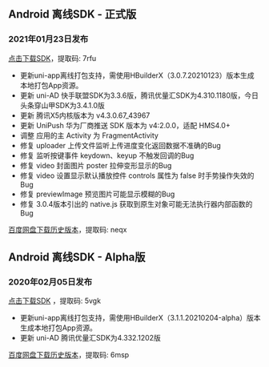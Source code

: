 ## Android 离线SDK - 正式版

### 2021年01月23日发布
[点击下载SDK](https://pan.baidu.com/s/14SZ-CjlbaNtGHk3CpamgXQ)，提取码: 7rfu

+ 更新uni-app离线打包支持，需使用HBuilderX（3.0.7.20210123）版本生成本地打包App资源。
+ 更新 uni-AD 快手联盟SDK为3.3.6版，腾讯优量汇SDK为4.310.1180版，今日头条穿山甲SDK为3.4.1.0版
+ 更新 腾讯X5内核版本为 v4.3.0.67_43967
+ 更新 UniPush 华为厂商推送 SDK 版本为 v4:2.0.0，适配 HMS4.0+
+ 调整 应用的主 Activity 为 FragmentActivity
+ 修复 uploader 上传文件监听上传进度变化返回数据不准确的Bug
+ 修复 监听按键事件 keydown、keyup 不触发回调的Bug
+ 修复 video 封面图片 poster 拉伸变形显示的Bug
+ 修复 video 设置显示默认播放控件 controls 属性为 false 时手势操作失效的Bug
+ 修复 previewImage 预览图片可能显示模糊的Bug
+ 修复 3.0.4版本引出的 native.js 获取到原生对象可能无法执行器内部函数的Bug

[百度网盘下载历史版本](https://pan.baidu.com/s/1Gpbnq3wLvvnRO6W-SlvVpA)，提取码: neqx



## Android 离线SDK - Alpha版

### 2020年02月05日发布
[点击下载SDK](https://pan.baidu.com/s/1NLBTW94Im_zg5R38Wiijdg) ，提取码: 5vgk

+ 更新uni-app离线打包支持，需使用HBuilderX（3.1.1.20210204-alpha）版本生成本地打包App资源。
+ 更新 uni-AD 腾讯优量汇SDK为4.332.1202版

[百度网盘下载历史版本](https://pan.baidu.com/s/10fne34bwxWGtDJTd4PhroA)，提取码: 6msp
